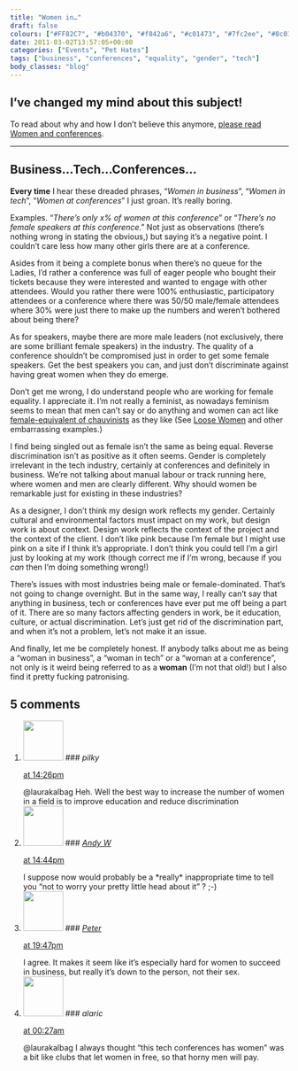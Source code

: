 ```yaml
---
title: "Women in…"
draft: false
colours: ["#FF82C7", "#b04370", "#f842a6", "#c01473", "#7fc2ee", "#8c014d", "#4698ce"]
date: 2011-03-02T13:57:05+00:00
categories: ["Events", "Pet Hates"]
tags: ["business", "conferences", "equality", "gender", "tech"]
body_classes: "blog"
---
```


## I’ve changed my mind about this subject!

To read about why and how I don’t believe this anymore, [please read Women and conferences](/women-and-conferences/ "Women and conferences").

---

## Business…Tech…Conferences…

**Every time** I hear these dreaded phrases, “*Women in business*”, “*Women in tech*”, “*Women at conferences*” I just groan. It’s really boring.

Examples. “*There’s only x% of women at this conference*” or “*There’s no female speakers at this conference*.” Not just as observations (there’s nothing wrong in stating the obvious,) but saying it’s a negative point. I couldn’t care less how many other girls there are at a conference.

Asides from it being a complete bonus when there’s no queue for the Ladies, I’d rather a conference was full of eager people who bought their tickets because they were interested and wanted to engage with other attendees. Would you rather there were 100% enthusiastic, participatory attendees or a conference where there was 50/50 male/female attendees where 30% were just there to make up the numbers and weren’t bothered about being there?

As for speakers, maybe there are more male leaders (not exclusively, there are some brilliant female speakers) in the industry. The quality of a conference shouldn’t be compromised just in order to get some female speakers. Get the best speakers you can, and just don’t discriminate against having great women when they do emerge.

Don’t get me wrong, I do understand people who are working for female equality. I appreciate it. I’m not really a feminist, as nowadays feminism seems to mean that men can’t say or do anything and women can act like [female-equivalent of chauvinists](http://en.wikipedia.org/wiki/Misandry "Misandry on Wikipedia") as they like (See [Loose Women](http://en.wikipedia.org/wiki/Loose_Women "Loose Women on Wikipedia") and other embarrassing examples.)

I find being singled out as female isn’t the same as being equal. Reverse discrimination isn’t as positive as it often seems. Gender is completely irrelevant in the tech industry, certainly at conferences and definitely in business. We’re not talking about manual labour or track running here, where women and men are clearly different. Why should women be remarkable just for existing in these industries?

As a designer, I don’t think my design work reflects my gender. Certainly cultural and environmental factors must impact on my work, but design work is about context. Design work reflects the context of the project and the context of the client. I don’t like pink because I’m female but I might use pink on a site if I think it’s appropriate. I don’t think you could tell I’m a girl just by looking at my work (though correct me if I’m wrong, because if you *can* then I’m doing something wrong!)

There’s issues with most industries being male or female-dominated. That’s not going to change overnight. But in the same way, I really can’t say that anything in business, tech or conferences have ever put me off being a part of it. There are so many factors affecting genders in work, be it education, culture, or actual discrimination. Let’s just get rid of the discrimination part, and when it’s not a problem, let’s not make it an issue.

And finally, let me be completely honest. If anybody talks about me as being a “woman in business”, a “woman in tech” or a “woman at a conference”, not only is it weird being referred to as a **woman** (I’m not that old!) but I also find it pretty fucking patronising.

## 5 comments

<ol class="commentlist">
	<li class="comment even thread-even depth-1" id="li-comment-184">
			<div class="comment-author vcard">
			<img alt='' src='http://1.gravatar.com/avatar/d281a23b55db2b3d1d6b0be43791bf6b?s=72&amp;d=mm&amp;r=g' srcset='http://1.gravatar.com/avatar/d281a23b55db2b3d1d6b0be43791bf6b?s=144&amp;d=mm&amp;r=g 2x' class='avatar avatar-72 photo' height='72' width='72' />
### <cite class="fn">pilky</cite>
		</div>
		<aside class="comment-meta commentmetadata"><p><a href="#comment-184"><time datetime="2011-03-02T14:26:26+00:00" pubdate class="published">
		 at <span class="hours">14:26pm</span></time></a></p>
	</aside>
	<div class="comment-entry">
		@laurakalbag Heh. Well the best way to increase the number of women in a field is to improve education and reduce discrimination
	</div>
</li>
	<li class="comment odd alt thread-odd thread-alt depth-1" id="li-comment-185">
			<div class="comment-author vcard">
			<img alt='' src='http://2.gravatar.com/avatar/5d2ba25cc379899a37b46acae43f6ddc?s=72&amp;d=mm&amp;r=g' srcset='http://2.gravatar.com/avatar/5d2ba25cc379899a37b46acae43f6ddc?s=144&amp;d=mm&amp;r=g 2x' class='avatar avatar-72 photo' height='72' width='72' />
### <cite class="fn"><a href='http://www.stinkyink.com' rel='external nofollow' class='url'>Andy W</a></cite>
		</div>
		<aside class="comment-meta commentmetadata"><p><a href="#comment-185"><time datetime="2011-03-02T14:44:13+00:00" pubdate class="published">
		 at <span class="hours">14:44pm</span></time></a></p>
	</aside>
	<div class="comment-entry">
		I suppose now would probably be a *really* inappropriate time to tell you “not to worry your pretty little head about it” ? ;-)
	</div>
</li>
	<li class="comment even thread-even depth-1" id="li-comment-186">
			<div class="comment-author vcard">
			<img alt='' src='http://0.gravatar.com/avatar/3d05b9773b7459c843453d783832de22?s=72&amp;d=mm&amp;r=g' srcset='http://0.gravatar.com/avatar/3d05b9773b7459c843453d783832de22?s=144&amp;d=mm&amp;r=g 2x' class='avatar avatar-72 photo' height='72' width='72' />
### <cite class="fn"><a href='http://peterbailey.eu' rel='external nofollow' class='url'>Peter</a></cite>
		</div>
		<aside class="comment-meta commentmetadata"><p><a href="#comment-186"><time datetime="2011-03-02T19:47:33+00:00" pubdate class="published">
		 at <span class="hours">19:47pm</span></time></a></p>
	</aside>
	<div class="comment-entry">
		I agree. It makes it seem like it’s especially hard for women to succeed in business, but really it’s down to the person, not their sex.
	</div>
</li>
	<li class="comment odd alt thread-odd thread-alt depth-1" id="li-comment-187">
			<div class="comment-author vcard">
			<img alt='' src='http://1.gravatar.com/avatar/d281a23b55db2b3d1d6b0be43791bf6b?s=72&amp;d=mm&amp;r=g' srcset='http://1.gravatar.com/avatar/d281a23b55db2b3d1d6b0be43791bf6b?s=144&amp;d=mm&amp;r=g 2x' class='avatar avatar-72 photo' height='72' width='72' />
### <cite class="fn">alaric</cite>
		</div>
		<aside class="comment-meta commentmetadata"><p><a href="#comment-187"><time datetime="2011-03-03T00:27:55+00:00" pubdate class="published">
		 at <span class="hours">00:27am</span></time></a></p>
	</aside>
	<div class="comment-entry">
		@laurakalbag I always thought “this tech conferences has women” was a bit like clubs that let women in free, so that horny men will pay.
	</div>
</li>
</ol>

	
